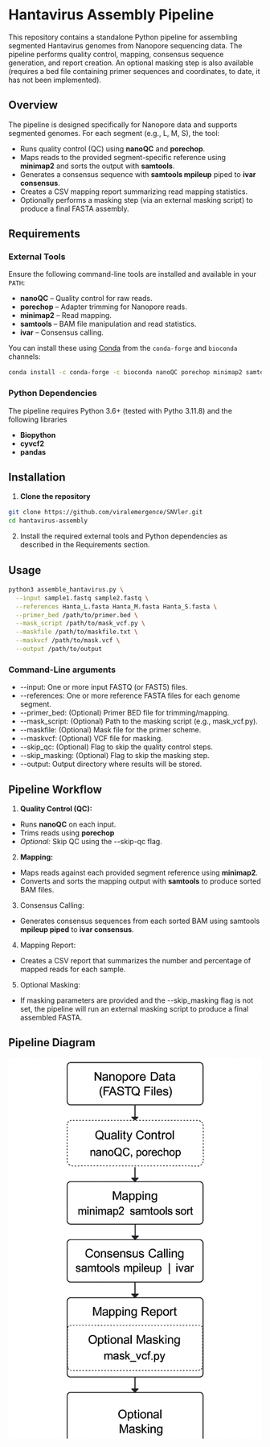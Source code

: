 # Hantavirus Assembly Pipeline

This repository contains a standalone Python pipeline for assembling segmented Hantavirus genomes from Nanopore sequencing data. The pipeline performs quality control, mapping, consensus sequence generation, and report creation. An optional masking step is also available (requires a bed file containing primer sequences and coordinates, to date, it has not been implemented).

## Overview

The pipeline is designed specifically for Nanopore data and supports segmented genomes. For each segment (e.g., L, M, S), the tool:

- Runs quality control (QC) using **nanoQC** and **porechop**.
- Maps reads to the provided segment-specific reference using **minimap2** and sorts the output with **samtools**.
- Generates a consensus sequence with **samtools mpileup** piped to **ivar consensus**.
- Creates a CSV mapping report summarizing read mapping statistics.
- Optionally performs a masking step (via an external masking script) to produce a final FASTA assembly.

## Requirements

### External Tools

Ensure the following command-line tools are installed and available in your `PATH`:

- **nanoQC** – Quality control for raw reads.
- **porechop** – Adapter trimming for Nanopore reads.
- **minimap2** – Read mapping.
- **samtools** – BAM file manipulation and read statistics.
- **ivar** – Consensus calling.

You can install these using [Conda](https://docs.conda.io/en/latest/) from the `conda-forge` and `bioconda` channels:

```bash
conda install -c conda-forge -c bioconda nanoQC porechop minimap2 samtools ivar
```

### Python Dependencies

The pipeline requires Python 3.6+ (tested with Pytho 3.11.8) and the following libraries
- **Biopython**
- **cyvcf2**
- **pandas**

## Installation
1. **Clone the repository**

```bash
git clone https://github.com/viralemergence/SNVler.git
cd hantavirus-assembly
```

2. Install the required external tools and Python dependencies as described in the Requirements section.

## Usage 

```bash
python3 assemble_hantavirus.py \
  --input sample1.fastq sample2.fastq \
  --references Hanta_L.fasta Hanta_M.fasta Hanta_S.fasta \
  --primer_bed /path/to/primer.bed \
  --mask_script /path/to/mask_vcf.py \
  --maskfile /path/to/maskfile.txt \
  --maskvcf /path/to/mask.vcf \
  --output /path/to/output
```
### Command-Line arguments

- --input: One or more input FASTQ (or FAST5) files.
- --references: One or more reference FASTA files for each genome segment.
- --primer_bed: (Optional) Primer BED file for trimming/mapping.
- --mask_script: (Optional) Path to the masking script (e.g., mask_vcf.py).
- --maskfile: (Optional) Mask file for the primer scheme.
- --maskvcf: (Optional) VCF file for masking.
- --skip_qc: (Optional) Flag to skip the quality control steps.
- --skip_masking: (Optional) Flag to skip the masking step.
- --output: Output directory where results will be stored.

## Pipeline Workflow

1. **Quality Control (QC):**
- Runs **nanoQC** on each input.
- Trims reads using **porechop**
- _Optional:_ Skip QC using the --skip-qc flag.

2. **Mapping:**
- Maps reads against each provided segment reference using **minimap2**.
- Converts and sorts the mapping output with **samtools** to produce sorted BAM files.

3.	Consensus Calling:
- Generates consensus sequences from each sorted BAM using samtools **mpileup piped** to **ivar consensus**.

4.	Mapping Report:
- Creates a CSV report that summarizes the number and percentage of mapped reads for each sample.
	
5.	Optional Masking:
- If masking parameters are provided and the --skip_masking flag is not set, the pipeline will run an external masking script to produce a final assembled FASTA.

## Pipeline Diagram

![Hantavirus Assembly Pipeline](pipeline_diagram.jpeg)